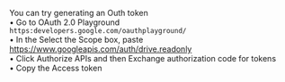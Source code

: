 You can try generating an Outh token
</br>
• Go to OAuth 2.0 Playground `https:developers.google.com/oauthplayground/`   </br>
• In the Select the Scope box, paste https://www.googleapis.com/auth/drive.readonly  </br>
• Click Authorize APIs and then Exchange authorization code for tokens   </br>
• Copy the Access token
